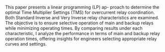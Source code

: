 This paper presents a linear programming (LP) ap-
proach to determine the optimal Time Multiplier Settings (TMS)
for overcurrent relay coordination. Both Standard Inverse and
Very Inverse relay characteristics are examined. The objective is
to ensure selective operation of main and backup relays while
minimizing operating times. By comparing results under each
characteristic, I analyze the performance in terms of main and
backup relay operation times, offering insights for engineers
selecting appropriate relay curves and settings.
